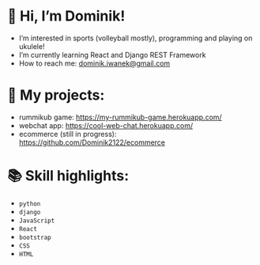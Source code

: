 # 👋 Hi, I’m Dominik!

- I’m interested in sports (volleyball mostly), programming and playing on ukulele! 
- I’m currently learning React and Django REST Framework
- How to reach me: dominik.iwanek@gmail.com

# :construction_worker: My projects:
- rummikub game: https://my-rummikub-game.herokuapp.com/
- webchat app: https://cool-web-chat.herokuapp.com/
- ecommerce (still in progress): https://github.com/Dominik2122/ecommerce


# :books: Skill highlights:
* `python`
* `django`
* `JavaScript`
* `React`
* `bootstrap`
* `CSS`
* `HTML`
